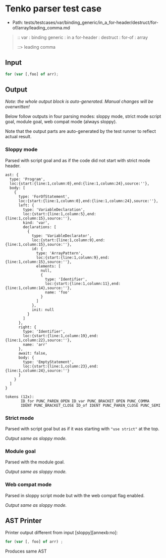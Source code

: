 # Tenko parser test case

- Path: tests/testcases/var/binding_generic/in_a_for-header/destruct/for-of/array/leading_comma.md

> :: var : binding generic : in a for-header : destruct : for-of : array
>
> ::> leading comma

## Input

`````js
for (var [,foo] of arr);
`````

## Output

_Note: the whole output block is auto-generated. Manual changes will be overwritten!_

Below follow outputs in four parsing modes: sloppy mode, strict mode script goal, module goal, web compat mode (always sloppy).

Note that the output parts are auto-generated by the test runner to reflect actual result.

### Sloppy mode

Parsed with script goal and as if the code did not start with strict mode header.

`````
ast: {
  type: 'Program',
  loc:{start:{line:1,column:0},end:{line:1,column:24},source:''},
  body: [
    {
      type: 'ForOfStatement',
      loc:{start:{line:1,column:0},end:{line:1,column:24},source:''},
      left: {
        type: 'VariableDeclaration',
        loc:{start:{line:1,column:5},end:{line:1,column:15},source:''},
        kind: 'var',
        declarations: [
          {
            type: 'VariableDeclarator',
            loc:{start:{line:1,column:9},end:{line:1,column:15},source:''},
            id: {
              type: 'ArrayPattern',
              loc:{start:{line:1,column:9},end:{line:1,column:15},source:''},
              elements: [
                null,
                {
                  type: 'Identifier',
                  loc:{start:{line:1,column:11},end:{line:1,column:14},source:''},
                  name: 'foo'
                }
              ]
            },
            init: null
          }
        ]
      },
      right: {
        type: 'Identifier',
        loc:{start:{line:1,column:19},end:{line:1,column:22},source:''},
        name: 'arr'
      },
      await: false,
      body: {
        type: 'EmptyStatement',
        loc:{start:{line:1,column:23},end:{line:1,column:24},source:''}
      }
    }
  ]
}

tokens (12x):
       ID_for PUNC_PAREN_OPEN ID_var PUNC_BRACKET_OPEN PUNC_COMMA
       IDENT PUNC_BRACKET_CLOSE ID_of IDENT PUNC_PAREN_CLOSE PUNC_SEMI
`````

### Strict mode

Parsed with script goal but as if it was starting with `"use strict"` at the top.

_Output same as sloppy mode._

### Module goal

Parsed with the module goal.

_Output same as sloppy mode._

### Web compat mode

Parsed in sloppy script mode but with the web compat flag enabled.

_Output same as sloppy mode._

## AST Printer

Printer output different from input [sloppy][annexb:no]:

````js
for (var [, foo] of arr) ;
````

Produces same AST
